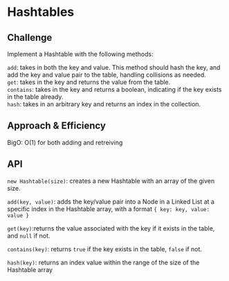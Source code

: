 # Hashtables

## Challenge
Implement a Hashtable with the following methods:

`add`: takes in both the key and value. This method should hash the key, and add the key and value pair to the table, handling collisions as needed.  
`get`: takes in the key and returns the value from the table.  
`contains`: takes in the key and returns a boolean, indicating if the key exists in the table already.  
`hash`: takes in an arbitrary key and returns an index in the collection.  

## Approach & Efficiency
BigO: O(1) for both adding and retreiving

## API
`new Hashtable(size)`: creates a new Hashtable with an array of the given size.

`add(key, value)`: adds the key/value pair into a Node in a Linked List at a specific index in the Hashtable array, with a format `{ key: key, value: value }`  

`get(key)`:returns the value associated with the key if it exists in the table, and `null` if not.  

`contains(key)`: returns `true` if the key exists in the table, `false` if not.  

`hash(key)`: returns an index value within the range of the size of the Hashtable array